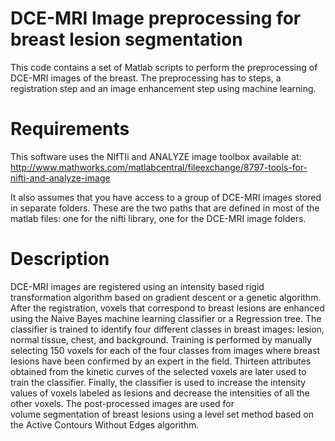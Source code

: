 DCE-MRI Image preprocessing for breast lesion segmentation
====

This code contains a set of Matlab scripts to perform the preprocessing
of DCE-MRI images of the breast. The preprocessing has to steps, 
a registration step and an image enhancement step using machine learning.  

# Requirements
This software uses the NIfTIi and ANALYZE image toolbox available at:
<http://www.mathworks.com/matlabcentral/fileexchange/8797-tools-for-nifti-and-analyze-image>

It also assumes that you have access to a group of DCE-MRI images stored
in separate folders. These are the two paths that are defined in most of the matlab files:
one for the nifti library, one for the DCE-MRI image folders. 

# Description
DCE-MRI images are registered using an intensity based rigid
transformation algorithm based on gradient descent or a genetic algorithm. After the registration, voxels 
that correspond to breast lesions are enhanced using the Naive Bayes machine learning classifier
or a Regression tree. The classifier is trained to identify
four different classes in breast images: lesion, normal tissue,
chest, and background. Training is performed by manually selecting 150 voxels
for each of the four classes from images where breast lesions have been confirmed by 
an expert in the field. Thirteen attributes obtained 
from the kinetic curves of the selected voxels
are later used to train the classifier. Finally, the classifier 
is used to increase the intensity values of voxels labeled as lesions 
and decrease the intensities of all the other voxels. 
 The post-processed images are used for  
volume segmentation of breast lesions using a level set method
based on the Active Contours Without Edges algorithm.



